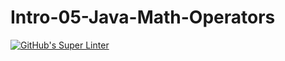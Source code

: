 # Intro-05-Java-Math-Operators
[![GitHub's Super Linter](https://github.com/ICS4U-Programming-VanN/Intro-04-Java-HelloWorldStyle/workflows/GitHub's%20Super%20Linter/badge.svg)](https://github.com/ICS4U-Programming-VanN/Intro-04-Java-HelloWorldStyle/actions)
